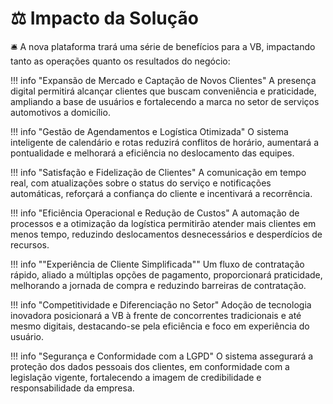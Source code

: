 # ⚖️ Impacto da Solução

🛎️ A nova plataforma trará uma série de benefícios para a VB, impactando tanto as
operações quanto os resultados do negócio:

!!! info "Expansão de Mercado e Captação de Novos Clientes" 
    A presença digital
    permitirá alcançar clientes que buscam conveniência e praticidade, ampliando a base
    de usuários e fortalecendo a marca no setor de serviços automotivos a domicílio.

!!! info "Gestão de Agendamentos e Logística Otimizada"
    O sistema inteligente de calendário e rotas reduzirá conflitos de horário, aumentará a pontualidade e melhorará
    a eficiência no deslocamento das equipes.

!!! info "Satisfação e Fidelização de Clientes" 
    A comunicação em tempo real, com
    atualizações sobre o status do serviço e notificações automáticas, reforçará a confiança
    do cliente e incentivará a recorrência.

!!! info "Eficiência Operacional e Redução de Custos"
    A automação de processos e a
    otimização da logística permitirão atender mais clientes em menos tempo, reduzindo
    deslocamentos desnecessários e desperdícios de recursos.

!!! info ""Experiência de Cliente Simplificada""
    Um fluxo de contratação rápido, aliado a
    múltiplas opções de pagamento, proporcionará praticidade, melhorando a jornada
    de compra e reduzindo barreiras de contratação.

!!! info "Competitividade e Diferenciação no Setor"
    Adoção de tecnologia inovadora
    posicionará a VB à frente de concorrentes tradicionais e até mesmo digitais, destacando-se
    pela eficiência e foco em experiência do usuário.

!!! info "Segurança e Conformidade com a LGPD"
    O sistema assegurará a proteção dos
    dados pessoais dos clientes, em conformidade com a legislação vigente, fortalecendo
    a imagem de credibilidade e responsabilidade da empresa.